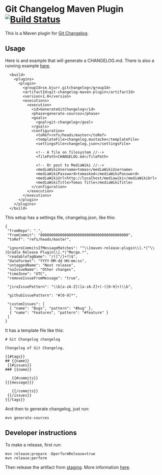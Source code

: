 # Git Changelog Maven Plugin [![Build Status](https://travis-ci.org/tomasbjerre/git-changelog-maven-plugin.svg?branch=master)](https://travis-ci.org/tomasbjerre/git-changelog-maven-plugin)

This is a Maven plugin for [Git Changelog](https://github.com/tomasbjerre/git-changelog-lib).


## Usage ##
Here is and example that will generate a CHANGELOG.md. There is also a running example [here](https://github.com/tomasbjerre/git-changelog-maven-plugin/tree/master/git-changelog-maven-plugin-example).

```
  <build>
    <plugins>
      <plugin>
        <groupId>se.bjurr.gitchangelog</groupId>
        <artifactId>git-changelog-maven-plugin</artifactId>
        <version>1.0</version>
        <executions>
          <execution>
            <id>GenerateGitChangelog</id>
            <phase>generate-sources</phase>
            <goals>
              <goal>git-changelog</goal>
            </goals>
            <configuration>
              <toRef>refs/heads/master</toRef>
              <templateFile>changelog.mustache</templateFile>
              <settingsFile>changelog.json</settingsFile>

              <!-- A file on filesystem //-->
              <filePath>CHANGELOG.md</filePath>

              <!-- Or post to MediaWiki //-->
              <mediaWikiUsername>tomas</mediaWikiUsername>
              <mediaWikiPassword>tomaskod</mediaWikiPassword>
              <mediaWikiUrl>http://localhost/mediawiki</mediaWikiUrl>
              <mediaWikiTitle>Tomas Title</mediaWikiTitle>
            </configuration>
          </execution>
        </executions>
      </plugin>
    </plugins>
  </build>
```


This setup has a settings file, changelog.json, like this:

```
{
 "fromRepo": ".",
 "fromCommit": "0000000000000000000000000000000000000000",
 "toRef": "refs/heads/master",
 
 "ignoreCommitsIfMessageMatches": "^\\[maven-release-plugin\\].*|^\\[Gradle Release Plugin\\].*|^Merge.*",
 "readableTagName": "/([^/]+?)$",
 "dateFormat": "YYYY-MM-dd HH:mm:ss",
 "untaggedName": "Next release",
 "noIssueName": "Other changes",
 "timeZone": "UTC",
 "removeIssueFromMessage": "true",
 
 "jiraIssuePattern": "\\b[a-zA-Z]([a-zA-Z]+)-([0-9]+)\\b",

 "githubIssuePattern": "#[0-9]*",
 
 "customIssues": [
  { "name": "Bugs", "pattern": "#bug" },
  { "name": "Features", "pattern": "#feature" }
 ]
}
```

It has a template file like this:

```
# Git Changelog changelog

Changelog of Git Changelog.

{{#tags}}
## {{name}}
 {{#issues}}
### {{name}}

   {{#commits}}
{{{message}}}

   {{/commits}}
 {{/issues}}
{{/tags}}
```

And then to generate changelog, just run:
```
mvn generate-sources
```

## Developer instructions

To make a release, first run:
```
mvn release:prepare -DperformRelease=true
mvn release:perform
```
Then release the artifact from [staging](https://oss.sonatype.org/#stagingRepositories). More information [here](http://central.sonatype.org/pages/releasing-the-deployment.html).
